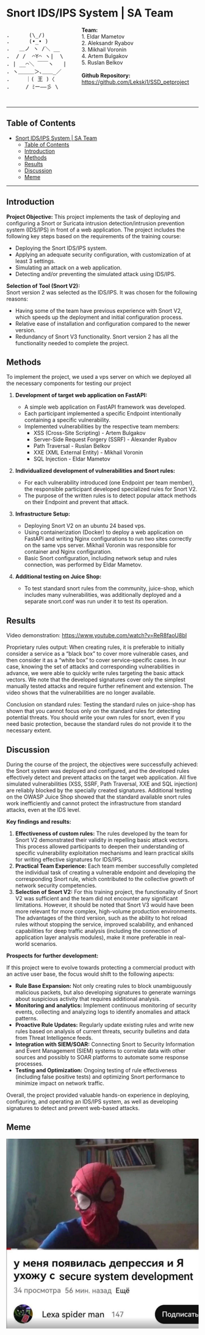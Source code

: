 # Snort IDS/IPS System | SA Team

<div style="display: flex; align-items: flex-start;">
    <div style="margin-right: 40px;"> 
        <pre>
.      (\_/)
.      (•_• )
.   ＿ノ ヽ /＼ __
.  / /  ⌒Y⌒ ヽ|  \
. | __⌒＼ ￣￣ヽ   |
. ヽ＿＿＿＞､＿＿_／
.     ｜( 王 )〈
.     / ﾐー――彡 \
        </pre>
    </div>
    <div>
        <b>Team:</b><br>
        1. Eldar Mametov<br>
        2. Aleksandr Ryabov<br>
        3. Mikhail Voronin<br>
        4. Artem Bulgakov<br>
        5. Ruslan Belkov<br>
        <br> 
        <b>Github Repository:</b><br>
        <a href="https://github.com/Lekski1/SSD_petproject">https://github.com/Lekski1/SSD_petproject</a>
    </div>
</div>

---

## Table of Contents

- [Snort IDS/IPS System | SA Team](#snort-idsips-system--sa-team)
  - [Table of Contents](#table-of-contents)
  - [Introduction](#introduction)
  - [Methods](#methods)
  - [Results](#results)
  - [Discussion](#discussion)
  - [Meme](#meme)

---

## Introduction

**Project Objective:**
This project implements the task of deploying and configuring a Snort or Suricata intrusion detection/intrusion prevention system (IDS/IPS) in front of a web application. The project includes the following key steps based on the requirements of the training course:

* Deploying the Snort IDS/IPS system.
* Applying an adequate security configuration, with customization of at least 3 settings.
* Simulating an attack on a web application.
* Detecting and/or preventing the simulated attack using IDS/IPS.

**Selection of Tool (Snort V2):**    
Snort version 2 was selected as the IDS/IPS. It was chosen for the following reasons:        
* Having some of the team have previous experience with Snort V2, which speeds up the deployment and initial configuration process.
* Relative ease of installation and configuration compared to the newer version.
* Redundancy of Snort V3 functionality. Snort version 2 has all the functionality needed to complete the project. 

## Methods

To implement the project, we used a vps server on which we deployed all the necessary components for testing our project 

1.  **Development of target web application on FastAPI:**
    * A simple web application on FastAPI framework was developed.
    * Each participant implemented a specific Endpoint intentionally containing a specific vulnerability.
    * Implemented vulnerabilities by the respective team members: 
        * XSS (Cross-Site Scripting) - Artem Bulgakov
        * Server-Side Request Forgery (SSRF) - Alexander Ryabov
        * Path Traversal - Ruslan Belkov
        * XXE (XML External Entity) - Mikhail Voronin
        * SQL Injection - Eldar Mametov

2.  **Individualized development of vulnerabilities and Snort rules:**
    * For each vulnerability introduced (one Endpoint per team member), the responsible participant developed specialized rules for Snort V2.
    * The purpose of the written rules is to detect popular attack methods on their Endpoint and prevent that attack. 

3.  **Infrastructure Setup:**
    * Deploying Snort V2 on an ubuntu 24 based vps.
    * Using containerization (Docker) to deploy a web application on FastAPI and writing Nginx configurations to run two sites correctly on the same vps server. Mikhail Voronin was responsible for container and Nginx configuration.
    * Basic Snort configuration, including network setup and rules connection, was performed by Eldar Mametov.

4.  **Additional testing on Juice Shop:**
    * To test standard snort rules from the community, juice-shop, which includes many vulnerabilities, was additionally deployed and a separate snort.conf was run under it to test its operation. 

## Results

Video demonstration: https://www.youtube.com/watch?v=ReR8faoU8bI

Proprietary rules output: When creating rules, it is preferable to initially consider a service as a “black box” to cover more vulnerable cases, and then consider it as a “white box” to cover service-specific cases. In our case, knowing the set of attacks and corresponding vulnerabilities in advance, we were able to quickly write rules targeting the basic attack vectors. We note that the developed signatures cover only the simplest manually tested attacks and require further refinement and extension. The video shows that the vulnerabilities are no longer available. 

Conclusion on standard rules: Testing the standard rules on juice-shop has shown that you cannot focus only on the standard rules for detecting potential threats. You should write your own rules for snort, even if you need basic protection, because the standard rules do not provide it to the necessary extent. 

## Discussion

During the course of the project, the objectives were successfully achieved: the Snort system was deployed and configured, and the developed rules effectively detect and prevent attacks on the target web application. All five simulated vulnerabilities (XSS, SSRF, Path Traversal, XXE and SQL injection) are reliably blocked by the specially created signatures. Additional testing on the OWASP Juice Shop showed that the standard available snort rules work inefficiently and cannot protect the infrastructure from standard attacks, even at the IDS level.

**Key findings and results:**

1.  **Effectiveness of custom rules:** The rules developed by the team for Snort V2 demonstrated their validity in repelling basic attack vectors. This process allowed participants to deepen their understanding of specific vulnerability exploitation mechanisms and learn practical skills for writing effective signatures for IDS/IPS.
2.  **Practical Team Experience:** Each team member successfully completed the individual task of creating a vulnerable endpoint and developing the corresponding Snort rule, which contributed to the collective growth of network security competencies.
3.  **Selection of Snort V2:** For this training project, the functionality of Snort V2 was sufficient and the team did not encounter any significant limitations. However, it should be noted that Snort V3 would have been more relevant for more complex, high-volume production environments. The advantages of the third version, such as the ability to hot reload rules without stopping the service, improved scalability, and enhanced capabilities for deep traffic analysis (including the connection of application layer analysis modules), make it more preferable in real-world scenarios.

**Prospects for further development:**

If this project were to evolve towards protecting a commercial product with an active user base, the focus would shift to the following aspects:

* **Rule Base Expansion:** Not only creating rules to block unambiguously malicious packets, but also developing signatures to generate warnings about suspicious activity that requires additional analysis.
* **Monitoring and analytics:** Implement continuous monitoring of security events, collecting and analyzing logs to identify anomalies and attack patterns.
* **Proactive Rule Updates:** Regularly update existing rules and write new rules based on analysis of current threats, security bulletins and data from Threat Intelligence feeds.
* **Integration with SIEM/SOAR:** Connecting Snort to Security Information and Event Management (SIEM) systems to correlate data with other sources and possibly to SOAR platforms to automate some response processes.
* **Testing and Optimization:** Ongoing testing of rule effectiveness (including false positive tests) and optimizing Snort performance to minimize impact on network traffic.

Overall, the project provided valuable hands-on experience in deploying, configuring, and operating an IDS/IPS system, as well as developing signatures to detect and prevent web-based attacks.


## Meme
![alt text](image.png)